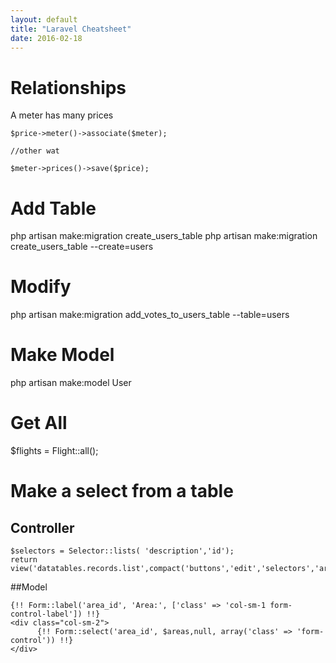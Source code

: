 ```yaml
---
layout: default
title: "Laravel Cheatsheet"
date: 2016-02-18
---
```


# Relationships

A meter has many prices
```
$price->meter()->associate($meter);

//other wat

$meter->prices()->save($price);

```



# Add Table

php artisan make:migration create_users_table
php artisan make:migration create_users_table --create=users

# Modify

php artisan make:migration add_votes_to_users_table --table=users


# Make Model
php artisan make:model User

# Get All

$flights = Flight::all();

# Make a select from a table
## Controller
```
$selectors = Selector::lists( 'description','id');
return view('datatables.records.list',compact('buttons','edit','selectors','areas'));
```

##Model
```
{!! Form::label('area_id', 'Area:', ['class' => 'col-sm-1 form-control-label']) !!}
<div class="col-sm-2">
      {!! Form::select('area_id', $areas,null, array('class' => 'form-control')) !!}
</div>
                

```
